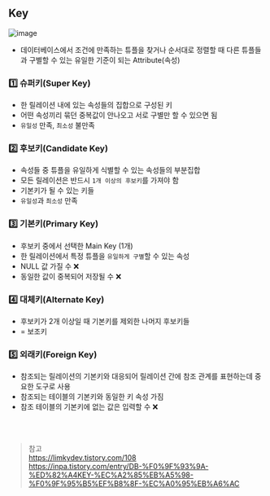 ## Key
![image](https://user-images.githubusercontent.com/63537847/227122029-7f36c4f7-d49f-45ce-ae77-8bd8afdd9fca.png)

- 데이터베이스에서 조건에 만족하는 튜플을 찾거나 순서대로 정렬할 때 다른 튜플들과 구별할 수 있는 유일한 기준이 되는 Attribute(속성)

### 1️⃣ 슈퍼키(Super Key)
- 한 릴레이션 내에 있는 속성들의 집합으로 구성된 키 
- 어떤 속성끼리 묶던 중복값이 안나오고 서로 구별만 할 수 있으면 됨
- `유일성` 만족, `최소성` 불만족 

### 2️⃣ 후보키(Candidate Key)
- 속성들 중 튜플을 유일하게 식별할 수 있는 속성들의 부분집합 
- 모든 릴레이션은 반드시 `1개 이상의 후보키`를 가져야 함 
- 기본키가 될 수 있는 키들   
- `유일성`과 `최소성` 만족

### 3️⃣ 기본키(Primary Key)
- 후보키 중에서 선택한 Main Key (1개)
- 한 릴레이션에서 특정 튜플을 `유일하게 구별`할 수 있는 속성 
- NULL 값 가질 수 ❌
- 동일한 값이 중복되어 저장될 수 ❌ 

### 4️⃣ 대체키(Alternate Key)
- 후보키가 2개 이상일 때 기본키를 제외한 나머지 후보키들 
- = 보조키 

### 5️⃣ 외래키(Foreign Key)
- 참조되는 릴레이션의 기본키와 대응되어 릴레이션 간에 참조 관계를 표현하는데 중요한 도구로 사용
- 참조되는 테이블의 기본키와 동일한 키 속성 가짐 
- 참조 테이블의 기본키에 없는 값은 입력할 수 ❌

</br>
</br>

> 참고              
> https://limkydev.tistory.com/108                    
> https://inpa.tistory.com/entry/DB-%F0%9F%93%9A-%ED%82%A4KEY-%EC%A2%85%EB%A5%98-%F0%9F%95%B5%EF%B8%8F-%EC%A0%95%EB%A6%AC           

